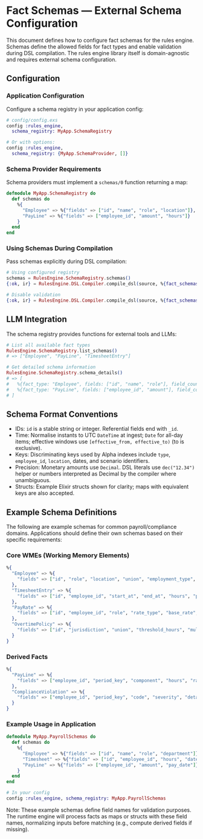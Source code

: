 # Fact Schemas — External Schema Configuration

This document defines how to configure fact schemas for the rules engine. Schemas define the allowed fields for fact types and enable validation during DSL compilation. The rules engine library itself is domain-agnostic and requires external schema configuration.

## Configuration

### Application Configuration

Configure a schema registry in your application config:

```elixir
# config/config.exs
config :rules_engine,
  schema_registry: MyApp.SchemaRegistry

# Or with options:
config :rules_engine,
  schema_registry: {MyApp.SchemaProvider, []}
```

### Schema Provider Requirements

Schema providers must implement a `schemas/0` function returning a map:

```elixir
defmodule MyApp.SchemaRegistry do
  def schemas do
    %{
      "Employee" => %{"fields" => ["id", "name", "role", "location"]},
      "PayLine" => %{"fields" => ["employee_id", "amount", "hours"]}
    }
  end
end
```

### Using Schemas During Compilation

Pass schemas explicitly during DSL compilation:

```elixir
# Using configured registry
schemas = RulesEngine.SchemaRegistry.schemas()
{:ok, ir} = RulesEngine.DSL.Compiler.compile_dsl(source, %{fact_schemas: schemas})

# Disable validation
{:ok, ir} = RulesEngine.DSL.Compiler.compile_dsl(source, %{fact_schemas: nil})
```

## LLM Integration

The schema registry provides functions for external tools and LLMs:

```elixir
# List all available fact types
RulesEngine.SchemaRegistry.list_schemas()
# => ["Employee", "PayLine", "TimesheetEntry"]

# Get detailed schema information
RulesEngine.SchemaRegistry.schema_details()
# => [
#   %{fact_type: "Employee", fields: ["id", "name", "role"], field_count: 3},
#   %{fact_type: "PayLine", fields: ["employee_id", "amount"], field_count: 2}
# ]
```

## Schema Format Conventions

- IDs: `id` is a stable string or integer. Referential fields end with `_id`.
- Time: Normalise instants to UTC `DateTime` at ingest; `Date` for all-day items; effective windows use `[effective_from, effective_to)` (to is exclusive).
- Keys: Discriminating keys used by Alpha indexes include `type`, `employee_id`, `location`, dates, and scenario identifiers.
- Precision: Monetary amounts use `Decimal`. DSL literals use `dec("12.34")` helper or numbers interpreted as Decimal by the compiler where unambiguous.
- Structs: Example Elixir structs shown for clarity; maps with equivalent keys are also accepted.

## Example Schema Definitions

The following are example schemas for common payroll/compliance domains. Applications should define their own schemas based on their specific requirements:

### Core WMEs (Working Memory Elements)

```elixir
%{
  "Employee" => %{
    "fields" => ["id", "role", "location", "union", "employment_type", "effective_from", "effective_to"]
  },
  "TimesheetEntry" => %{
    "fields" => ["id", "employee_id", "start_at", "end_at", "hours", "project_id", "cost_center", "approved?"]
  },
  "PayRate" => %{
    "fields" => ["id", "employee_id", "role", "rate_type", "base_rate", "effective_from", "effective_to"]
  },
  "OvertimePolicy" => %{
    "fields" => ["id", "jurisdiction", "union", "threshold_hours", "multiplier", "period", "effective_from", "effective_to"]
  }
}
```

### Derived Facts

```elixir
%{
  "PayLine" => %{
    "fields" => ["employee_id", "period_key", "component", "hours", "rate", "amount", "provenance"]
  },
  "ComplianceViolation" => %{
    "fields" => ["employee_id", "period_key", "code", "severity", "details", "provenance"]
  }
}
```

### Example Usage in Application

```elixir
defmodule MyApp.PayrollSchemas do
  def schemas do
    %{
      "Employee" => %{"fields" => ["id", "name", "role", "department"]},
      "Timesheet" => %{"fields" => ["id", "employee_id", "hours", "date"]},
      "PayLine" => %{"fields" => ["employee_id", "amount", "pay_date"]}
    }
  end
end

# In your config
config :rules_engine, schema_registry: MyApp.PayrollSchemas
```

Note: These example schemas define field names for validation purposes. The runtime engine will process facts as maps or structs with these field names, normalizing inputs before matching (e.g., compute derived fields if missing).

